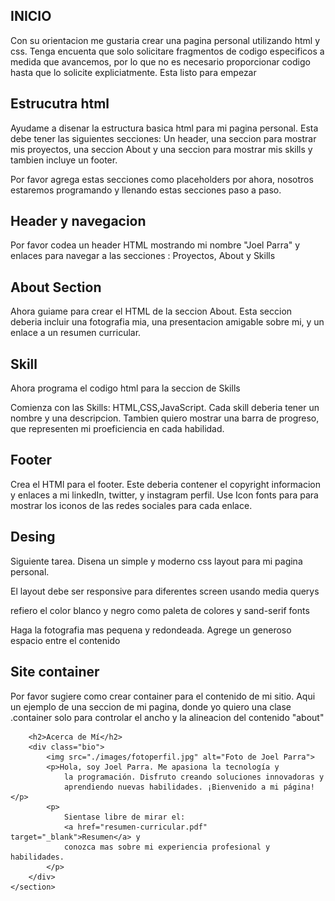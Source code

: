 ## INICIO
Con su orientacion me gustaria crear una pagina personal utilizando html y css. Tenga encuenta que solo solicitare fragmentos de codigo especificos a medida que avancemos, por lo que no es necesario proporcionar codigo hasta que lo solicite expliciatmente. Esta listo para empezar

## Estrucutra html 
Ayudame a disenar la estructura basica html para mi pagina personal.
Esta debe tener las siguientes secciones: Un header, una seccion para mostrar mis proyectos, una seccion About y una seccion para mostrar mis skills y tambien incluye un footer. 

Por favor agrega estas secciones como placeholders por ahora, nosotros estaremos programando y llenando estas secciones paso a paso.

## Header y navegacion
Por favor codea un header HTML mostrando mi nombre "Joel Parra" y enlaces para navegar a las secciones : Proyectos, About y Skills

## About Section 
Ahora guiame para crear el HTML de la seccion About. Esta seccion deberia incluir una fotografia mia, una presentacion amigable sobre mi, y un enlace a un resumen curricular. 

## Skill
Ahora programa el codigo html para la seccion de Skills

Comienza con las Skills: HTML,CSS,JavaScript.
Cada skill deberia tener un nombre y una descripcion. Tambien quiero mostrar
una barra de progreso, que representen mi proeficiencia en cada habilidad.

## Footer

Crea el HTMl para el footer. Este deberia contener el copyright informacion y enlaces a mi linkedIn, twitter, y instagram perfil. Use Icon fonts para para mostrar los iconos de las redes sociales para cada enlace.


## Desing
Siguiente tarea. Disena un simple y moderno css layout para mi pagina personal. 

El layout debe ser responsive para diferentes screen usando media querys

refiero el color blanco y negro como paleta de colores y sand-serif fonts

Haga la fotografia mas pequena y redondeada. Agrege un generoso espacio entre el contenido 

## Site container
Por favor sugiere como crear container para el contenido de mi sitio. Aqui un ejemplo de una seccion de mi pagina, donde yo quiero una clase .container solo para controlar el ancho y la alineacion del contenido "about"

<section id="about">

        <h2>Acerca de Mí</h2>
        <div class="bio">
            <img src="./images/fotoperfil.jpg" alt="Foto de Joel Parra">
            <p>Hola, soy Joel Parra. Me apasiona la tecnología y 
                la programación. Disfruto creando soluciones innovadoras y 
                aprendiendo nuevas habilidades. ¡Bienvenido a mi página!</p>
            <p>
                Sientase libre de mirar el: 
                <a href="resumen-curricular.pdf" target="_blank">Resumen</a> y
                conozca mas sobre mi experiencia profesional y habilidades.
            </p>
        </div>
    </section>